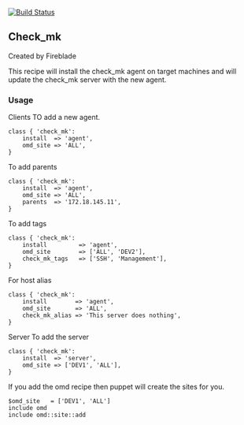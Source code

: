 [![Build Status](https://travis-ci.org/Firebladee/check_mk.png?branch=master)](https://travis-ci.org/Firebladee/check_mk)


## Check_mk

Created by Fireblade

This recipe will install the check_mk agent on target machines and will update the check_mk server with the new agent.

### Usage

Clients
TO add a new agent.
```
class { 'check_mk':
	install  => 'agent',
	omd_site => 'ALL',
}
```

To add parents
```
class { 'check_mk':
	install  => 'agent',
	omd_site => 'ALL',
	parents  => '172.18.145.11',
}
```

To add tags
```
class { 'check_mk':
	install		    => 'agent',
	omd_site    	=> ['ALL', 'DEV2'],
	check_mk_tags	=> ['SSH', 'Management'],
}
```

For host alias
```
class { 'check_mk':
	install        => 'agent',
	omd_site       => 'ALL',
	check_mk_alias => 'This server does nothing',
}
```

Server
To add the server
```
class { 'check_mk':
	install  => 'server',
	omd_site => ['DEV1', 'ALL'],
}
```

If you add the omd recipe then puppet will create the sites for you.
```
$omd_site	= ['DEV1', 'ALL']
include omd
include omd::site::add
```

